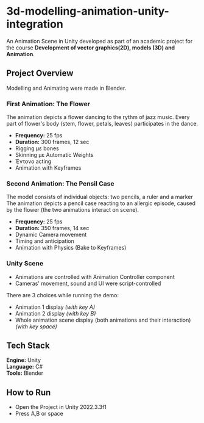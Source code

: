 # 3d-modelling-animation-unity-integration
An Animation Scene in Unity developed as part of an academic project for the course **Development of vector graphics(2D), models (3D) and Animation**.

## Project Overview
Modelling and Animating were made in Blender.  

### First Animation: The Flower
The animation depicts a flower dancing to the rythm of jazz music. Every part of flower's body (stem, flower, petals, leaves) participates in the dance.
- **Frequency:** 25 fps
- **Duration:** 300 frames, 12 sec 
- Rigging με bones
- Skinning με Automatic Weights
- Έντονο acting
- Animation with Keyframes

### Second Animation: The Pensil Case
The model consists of individual objects: two pencils, a ruler and a marker  
The animation depicts a pencil case reacting to an allergic episode, caused by the flower (the two animations interact on scene).
- **Frequency:** 25 fps
- **Duration:** 350 frames, 14 sec 
- Dynamic Camera movement
- Timing and anticipation
- Animation with Physics (Bake to Keyframes)

### Unity Scene
- Animations are controlled with Animation Controller component
- Cameras' movement, sound and UI were script-controlled  
  
There are 3 choices while running the demo:
- Animation 1 display *(with key A)*
- Animation 2 display *(with key B)*
- Whole animation scene display (both animations and their interaction) *(with key space)*

## Tech Stack
**Engine:** Unity  
**Language:** C#  
**Tools:** Blender

## How to Run
- Open the Project in Unity 2022.3.3f1
- Press A,B or space
